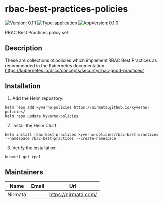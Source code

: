 # rbac-best-practices-policies

![Version: 0.1.1](https://img.shields.io/badge/Version-0.1.1-informational?style=flat-square) ![Type: application](https://img.shields.io/badge/Type-application-informational?style=flat-square) ![AppVersion: 0.1.0](https://img.shields.io/badge/AppVersion-0.1.0-informational?style=flat-square)

RBAC Best Practices policy set

## Description

These are collections of policies which implement RBAC Best Practices as recommended in the Kubernetes documentation - https://kubernetes.io/docs/concepts/security/rbac-good-practices/

## Installation

1. Add the Helm repository:

```console
helm repo add kyverno-policies https://nirmata.github.io/kyverno-policies/
helm repo update kyverno-policies
```

2. Install the Helm Chart:

```console
helm install rbac-best-practices kyverno-policies/rbac-best-practices --namespace rbac-best-practices --create-namespace
```

3. Verify the installation:

```console
kubectl get cpol
```

## Maintainers

| Name | Email | Url |
| ---- | ------ | --- |
| Nirmata |  | <https://nirmata.com/> |
